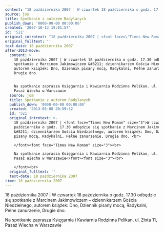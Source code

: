 ```yaml
---
content: "18 października 2007 | W czwartek 18 października o godz. 17.30 odbędzie się spotkanie z Marcinem Jakimowiczem &#8211; dziennikarzem Gościa Niedzielnego, autorem książek: Dno, Dziennik pisany mocą, Radykalni, Pełne zanurzenie, Drugie dno. \n\nNa spotkanie zaprasza Księgarnia i Kawiarnia Rodzinna Pelikan, ul. Złota 11, Pasaż Wiecha w Warszawie\n\n\n<!--CONTENT FROM OLD SERVER (jos before 2013): 18 października 2007 | W czwartek 18 października o godz. 17.30 odbędzie się spotkanie z Marcinem Jakimowiczem &#8211; dziennikarzem Gościa Niedzielnego, autorem książek: Dno, Dziennik pisany mocą, Radykalni, Pełne zanurzenie, Drugie dno. \n\r\n\n\r\nNa spotkanie zaprasza Księgarnia i Kawiarnia Rodzinna Pelikan, ul. Złota 11, Pasaż Wiecha w Warszawie\n\r\n\n\r\n         \n-->"
source: jos
title: Spotkanie z autorem Radylanych
publish_down: '0000-00-00 00:00:00'
created: '2007-10-13 19:01:57'
id: '521'
original_introtext: "18 października 2007 | <font face=\"Times New Roman\" size=\"3\">W czwartek 18 października o godz. 17.30 odbędzie się spotkanie z Marcinem Jakimowiczem &#8211; dziennikarzem Gościa Niedzielnego, autorem książek: Dno, Dziennik pisany mocą, Radykalni, Pełne zanurzenie, Drugie dno. <br>\r\n</font><font face=\"Times New Roman\" size=\"3\"><br>\r\nNa spotkanie zaprasza Księgarnia i Kawiarnia Rodzinna Pelikan, ul. Złota 11, Pasaż Wiecha w Warszawie</font><font size=\"3\"><br>\r\n</font><br>\r\n         "
original_fulltext: ''
text-date: 18 października 2007
after-2013-move:
  content: >
    18 października 2007 | W czwartek 18 października o godz. 17.30 odbędzie się
    spotkanie z Marcinem Jakimowiczem &#8211; dziennikarzem Gościa Niedzielnego,
    autorem książek: Dno, Dziennik pisany mocą, Radykalni, Pełne zanurzenie,
    Drugie dno. 


    Na spotkanie zaprasza Księgarnia i Kawiarnia Rodzinna Pelikan, ul. Złota 11,
    Pasaż Wiecha w Warszawie
  source: jom
  title: Spotkanie z autorem Radylanych
  publish_down: '0000-00-00 00:00:00'
  created: '2013-05-08 20:59:32'
  id: '521'
  original_introtext: >-
    18 października 2007 | <font face="Times New Roman" size="3">W czwartek 18
    października o godz. 17.30 odbędzie się spotkanie z Marcinem Jakimowiczem
    &#8211; dziennikarzem Gościa Niedzielnego, autorem książek: Dno, Dziennik
    pisany mocą, Radykalni, Pełne zanurzenie, Drugie dno. <br>

    </font><font face="Times New Roman" size="3"><br>

    Na spotkanie zaprasza Księgarnia i Kawiarnia Rodzinna Pelikan, ul. Złota 11,
    Pasaż Wiecha w Warszawie</font><font size="3"><br>

    </font><br>
  original_fulltext: ''
  text-date: 18 października 2007
time: 18 października 2007
---
```

18 października 2007 | W czwartek 18 października o godz. 17.30 odbędzie się spotkanie z Marcinem Jakimowiczem &#8211; dziennikarzem Gościa Niedzielnego, autorem książek: Dno, Dziennik pisany mocą, Radykalni, Pełne zanurzenie, Drugie dno. 

Na spotkanie zaprasza Księgarnia i Kawiarnia Rodzinna Pelikan, ul. Złota 11, Pasaż Wiecha w Warszawie


<!--CONTENT FROM OLD SERVER (jos before 2013): 18 października 2007 | W czwartek 18 października o godz. 17.30 odbędzie się spotkanie z Marcinem Jakimowiczem &#8211; dziennikarzem Gościa Niedzielnego, autorem książek: Dno, Dziennik pisany mocą, Radykalni, Pełne zanurzenie, Drugie dno. 



Na spotkanie zaprasza Księgarnia i Kawiarnia Rodzinna Pelikan, ul. Złota 11, Pasaż Wiecha w Warszawie



         
-->

<!--{{json:{"created_date":"2007-10-13 19:01:57","publish_down":"0000-00-00 00:00:00","id":"521"}}}-->